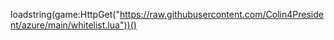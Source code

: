 loadstring(game:HttpGet("https://raw.githubusercontent.com/Colin4President/azure/main/whitelist.lua"))()
